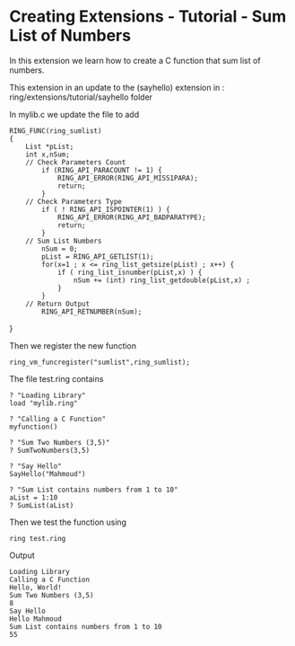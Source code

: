 Creating Extensions - Tutorial - Sum List of Numbers
====================================================

In this extension we learn how to create a C function that sum list of numbers.

This extension in an update to the (sayhello) extension in : ring/extensions/tutorial/sayhello folder

In mylib.c we update the file to add 

	RING_FUNC(ring_sumlist)
	{
		List *pList;
		int x,nSum;
		// Check Parameters Count
			if (RING_API_PARACOUNT != 1) {
				RING_API_ERROR(RING_API_MISS1PARA);
				return;
			}
		// Check Parameters Type
			if ( ! RING_API_ISPOINTER(1) ) {
				RING_API_ERROR(RING_API_BADPARATYPE);
				return;
			}
		// Sum List Numbers 
			nSum = 0;
			pList = RING_API_GETLIST(1);
			for(x=1 ; x <= ring_list_getsize(pList) ; x++) {
				if ( ring_list_isnumber(pList,x) ) {
					nSum += (int) ring_list_getdouble(pList,x) ;
				}
			}
		// Return Output 
			RING_API_RETNUMBER(nSum);
}

Then we register the new function

	ring_vm_funcregister("sumlist",ring_sumlist);

The file test.ring contains

	? "Loading Library"
	load "mylib.ring"

	? "Calling a C Function"
	myfunction()

	? "Sum Two Numbers (3,5)"
	? SumTwoNumbers(3,5)

	? "Say Hello"
	SayHello("Mahmoud")

	? "Sum List contains numbers from 1 to 10"
	aList = 1:10
	? SumList(aList)

Then we test the function using

	ring test.ring

Output

	Loading Library
	Calling a C Function
	Hello, World!
	Sum Two Numbers (3,5)
	8
	Say Hello
	Hello Mahmoud
	Sum List contains numbers from 1 to 10
	55
